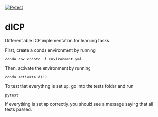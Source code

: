 [![Pytest](https://github.com/lisusdaniil/dICP/actions/workflows/pytest.yml/badge.svg)](https://github.com/lisusdaniil/dICP/actions/workflows/pytest.yml)
# dICP
Differentiable ICP implementation for learning tasks.

First, create a conda environment by running
``` 
conda env create -f environment.yml
```
Then, activate the environment by running
```
conda activate dICP
```

To test that everything is set up, go into the tests folder and run
```
pytest
```
If everything is set up correctly, you should see a message saying that all tests passed.

